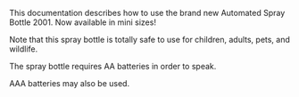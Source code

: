 This documentation describes how to use the brand new Automated Spray Bottle 2001. Now available in mini sizes!

Note that this spray bottle is totally safe to use for children, adults, pets, and wildlife.

The spray bottle requires AA batteries in order to speak.

AAA batteries may also be used.